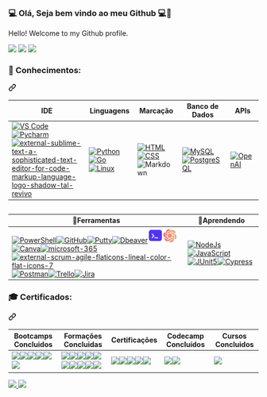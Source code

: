 ### :computer: Olá, Seja bem vindo ao meu Github :computer:👋
 Hello! Welcome to my Github profile.

<p dir="auto"><a href="https://www.linkedin.com/in/nayumteixeira/" rel="nofollow"><img src="https://camo.githubusercontent.com/591c02e8ff595d43e0b35b1b29aed639a7154b959cd8f8c854b9e176d885b094/68747470733a2f2f696d672e736869656c64732e696f2f62616467652f4c696e6b6564496e2d3030373742353f7374796c653d666f722d7468652d6261646765266c6f676f3d6c696e6b6564696e266c6f676f436f6c6f723d7768697465" data-canonical-src="https://img.shields.io/badge/LinkedIn-0077B5?style=for-the-badge&amp;logo=linkedin&amp;logoColor=white" style="max-width: 100%;"></a> 
<a href="https://web.dio.me/users/nayum" rel="nofollow"><img src="https://camo.githubusercontent.com/f0425c42ee808e3915a521906e31ae6bf658edcc61ee90e71843cc06d144eae2/68747470733a2f2f6865726d65732e6469676974616c696e6e6f766174696f6e2e6f6e652f6173736574732f64696f6d652f6c6f676f2d66756c6c2e737667" width="70" data-canonical-src="https://hermes.digitalinnovation.one/assets/diome/logo-full.svg" style="max-width: 100%;"></a>
<a href="mailto:nayumt99@gmail.com"><img src="https://img.icons8.com/?size=100&id=P7UIlhbpWzZm&format=png&color=000000" data-canonical-src="https://img.shields.io/badge/Gmail-D14836?style=for-the-badge&amp;logo=gmail&amp;logoColor=white" style="max-width: 100%;"></a></p>

<div class="markdown-heading" dir="auto"><h3 class="heading-element" dir="auto">🧠 Conhecimentos:</h3><a id="user-content--conhecimentos" class="anchor" aria-label="Permalink: 🧠 Conhecimentos:" href="#-conhecimentos"><svg class="octicon octicon-link" viewBox="0 0 16 16" version="1.1" width="16" height="16" aria-hidden="true"><path d="m7.775 3.275 1.25-1.25a3.5 3.5 0 1 1 4.95 4.95l-2.5 2.5a3.5 3.5 0 0 1-4.95 0 .751.751 0 0 1 .018-1.042.751.751 0 0 1 1.042-.018 1.998 1.998 0 0 0 2.83 0l2.5-2.5a2.002 2.002 0 0 0-2.83-2.83l-1.25 1.25a.751.751 0 0 1-1.042-.018.751.751 0 0 1-.018-1.042Zm-4.69 9.64a1.998 1.998 0 0 0 2.83 0l1.25-1.25a.751.751 0 0 1 1.042.018.751.751 0 0 1 .018 1.042l-1.25 1.25a3.5 3.5 0 1 1-4.95-4.95l2.5-2.5a3.5 3.5 0 0 1 4.95 0 .751.751 0 0 1-.018 1.042.751.751 0 0 1-1.042.018 1.998 1.998 0 0 0-2.83 0l-2.5 2.5a1.998 1.998 0 0 0 0 2.83Z"></path></svg></a></div>

<table>
<thead>
<tr>
<th>IDE</th>
<th>Linguagens</th>
<th>Marcação</th>
<th>Banco de Dados</th>
<th>APIs</th>
</tr>
</thead>
<tbody>
<tr>
<td><a href="https://code.visualstudio.com" rel="nofollow"><img src="https://cdn.jsdelivr.net/gh/devicons/devicon@latest/icons/vscode/vscode-original.svg" width="30" title="VS Code" style="max-width: 100%;"></a><a href="https://www.jetbrains.com/pt-br/pycharm/" rel="nofollow"><img src="https://cdn.jsdelivr.net/gh/devicons/devicon@latest/icons/pycharm/pycharm-original.svg" width="30" title="Pycharm" style="max-width: 100%;"></a><a href="https://www.sublimetext.com/" rel="nofollow"><img src="https://img.icons8.com/external-tal-revivo-shadow-tal-revivo/24/external-sublime-text-a-sophisticated-text-editor-for-code-markup-language-logo-shadow-tal-revivo.png" alt="external-sublime-text-a-sophisticated-text-editor-for-code-markup-language-logo-shadow-tal-revivo" width="30" title="Sublime Text" style="max-width: 100%;"></a></td>
<td><a href="https://www.python.org" rel="nofollow"><img src="https://cdn.jsdelivr.net/gh/devicons/devicon@latest/icons/python/python-original.svg" width="30" title="Python" style="max-width: 100%;"></a><a href="https://go.dev/" rel="nofollow"><img src="https://cdn.jsdelivr.net/gh/devicons/devicon@latest/icons/go/go-original-wordmark.svg" width="30" title="Go" style="max-width: 100%;"></a><a href="https://www.linux.org/" rel="nofollow"><img src="https://cdn.jsdelivr.net/gh/devicons/devicon@latest/icons/linux/linux-original.svg" width="30" title="Linux" style="max-width: 100%;"></a></td>
<td><a href="https://html.com" rel="nofollow"><img src="https://cdn.jsdelivr.net/gh/devicons/devicon@latest/icons/html5/html5-original.svg" width="30" title="HTML" style="max-width: 100%;"></a><a href="https://www.css3.com" rel="nofollow"><img src="https://cdn.jsdelivr.net/gh/devicons/devicon@latest/icons/css3/css3-original.svg" width="30" title="CSS" style="max-width: 100%;"></a></t<a href="https://markdown.net.br/" rel="nofollow"><img src="https://cdn.jsdelivr.net/gh/devicons/devicon@latest/icons/markdown/markdown-original.svg" width="30" title="Markdown" style="max-width: 100%;"></a></td>
<td><a href="https://www.mysql.com/" rel="nofollow"><img src="https://cdn.jsdelivr.net/gh/devicons/devicon@latest/icons/mysql/mysql-original.svg" width="30" title="MySQL" style="max-width: 100%;"></a><a href="https://www.postgresql.org/" rel="nofollow"><img src="https://cdn.jsdelivr.net/gh/devicons/devicon@latest/icons/postgresql/postgresql-original.svg" width="30" title="PostgreSQL" style="max-width: 100%;"></a></td>
<td><a href="https://openai.com/blog/openai-api" rel="nofollow"><img src="https://camo.githubusercontent.com/ad3994decf6481fe5e2ad9bbeabfc6b7dd0f2bb39ba4d8e145893bb4a4bebb67/68747470733a2f2f6c6f676f77696b2e636f6d2f636f6e74656e742f75706c6f6164732f696d616765732f6f70656e6169353030322e6a7067" width="30" title="OpenAI" data-canonical-src="https://logowik.com/content/uploads/images/openai5002.jpg" style="max-width: 100%;"></a></td>
</tr>
</tbody>
</table>
<table>
 
<table>
<thead>
<tr>
<th>🧰Ferramentas</th>
<th>📘Aprendendo</th>
</tr>
</thead>
<tbody>
<tr>
<td><a href="https://learn.microsoft.com/pt-br/powershell/scripting/install/installing-powershell-on-windows?view=powershell-7.4" rel="nofollow"><img src="https://cdn.jsdelivr.net/gh/devicons/devicon@latest/icons/powershell/powershell-original.svg" width="30" title="PowerShell" style="max-width: 100%;"></a><a href="https://github.com/Nayumt99/"><img src="https://cdn.jsdelivr.net/gh/devicons/devicon@latest/icons/github/github-original-wordmark.svg" width="30" title="GitHub" style="max-width: 100%;"></a><a href="https://www.putty.org/" rel="nofollow"><img src="https://cdn.jsdelivr.net/gh/devicons/devicon@latest/icons/putty/putty-original.svg" width="30" title="Putty" style="max-width: 100%;"></a><a href="https://dbeaver.io/download/" rel="nofollow"><img src="https://cdn.jsdelivr.net/gh/devicons/devicon@latest/icons/dbeaver/dbeaver-original.svg" width="30" title="Dbeaver" style="max-width: 100%;"></a><a href="https://learn.microsoft.com/pt-br/windows-server/administration/windows-commands/cmd" rel="nofollow"><img src="https://raw.githubusercontent.com/ArielRiello/ArielRiello/main/img/cmd.png" width="30" title="CMD" style="max-width: 100%;"></a><a href="https://openai.com/chatgpt" rel="nofollow"><img src="https://raw.githubusercontent.com/ArielRiello/ArielRiello/main/img/chatgpt.png" width="30" title="ChatGPT" style="max-width: 100%;"></a><a href="https://www.canva.com/pt_br/" rel="nofollow"><img src="https://cdn.jsdelivr.net/gh/devicons/devicon@latest/icons/canva/canva-original.svg" width="30" title="Canva" style="max-width: 100%;"><a href="https://www.microsoft.com/pt-br/microsoft-365" rel="nofollow"><img src="https://img.icons8.com/fluency/48/microsoft-365.png" alt="microsoft-365" width="30" title="Microsoft Office 365" style="max-width: 100%;"></a><a href="https://www.postman.com/" rel="nofollow"><img src="https://img.icons8.com/external-flaticons-lineal-color-flat-icons/64/000000/external-scrum-agile-flaticons-lineal-color-flat-icons-7.png" alt="external-scrum-agile-flaticons-lineal-color-flat-icons-7" width="30" title="Scrum" style="max-width: 100%;"></a><a href="https://www.postman.com/" rel="nofollow"><img src="https://cdn.jsdelivr.net/gh/devicons/devicon@latest/icons/postman/postman-original.svg" width="30" title="Postman" style="max-width: 100%;"></a><a href="https://trello.com/home" rel="nofollow"><img src="https://cdn.jsdelivr.net/gh/devicons/devicon@latest/icons/trello/trello-original.svg" width="30" title="Trello" style="max-width: 100%;"></a><a href="https://www.atlassian.com/software/jira" rel="nofollow"><img src="https://cdn.jsdelivr.net/gh/devicons/devicon@latest/icons/jira/jira-original.svg" width="30" title="Jira" style="max-width: 100%;"></a></td>
<td><a href="https://nodejs.org/en" rel="nofollow"><img src="https://cdn.jsdelivr.net/gh/devicons/devicon@latest/icons/nodejs/nodejs-plain-wordmark.svg" width="30" title="NodeJs" style="max-width: 100%;"></a><a href="https://www.javascript.com/" rel="nofollow"><img src="https://cdn.jsdelivr.net/gh/devicons/devicon@latest/icons/javascript/javascript-original.svg" width="30" title="JavaScript" style="max-width: 100%;"></a><a href="https://junit.org/junit5/" rel="nofollow"><img src="https://cdn.jsdelivr.net/gh/devicons/devicon@latest/icons/junit/junit-plain-wordmark.svg" width="30" title="JUnit5" style="max-width: 100%;"></a><a href="https://www.cypress.io/" rel="nofollow"><img src="https://cdn.jsdelivr.net/gh/devicons/devicon@latest/icons/cypressio/cypressio-plain.svg"  width="30" title="Cypress" style="max-width: 100%;"></a></td>
</tr>
</tbody>
</table>

<div class="markdown-heading" dir="auto"><h3 class="heading-element" dir="auto">🎓 Certificados:</h3><a id="user-content--certificados" class="anchor" aria-label="Permalink: 🎓 Certificados:" href="#-certificados"><svg class="octicon octicon-link" viewBox="0 0 16 16" version="1.1" width="16" height="16" aria-hidden="true"><path d="m7.775 3.275 1.25-1.25a3.5 3.5 0 1 1 4.95 4.95l-2.5 2.5a3.5 3.5 0 0 1-4.95 0 .751.751 0 0 1 .018-1.042.751.751 0 0 1 1.042-.018 1.998 1.998 0 0 0 2.83 0l2.5-2.5a2.002 2.002 0 0 0-2.83-2.83l-1.25 1.25a.751.751 0 0 1-1.042-.018.751.751 0 0 1-.018-1.042Zm-4.69 9.64a1.998 1.998 0 0 0 2.83 0l1.25-1.25a.751.751 0 0 1 1.042.018.751.751 0 0 1 .018 1.042l-1.25 1.25a3.5 3.5 0 1 1-4.95-4.95l2.5-2.5a3.5 3.5 0 0 1 4.95 0 .751.751 0 0 1-.018 1.042.751.751 0 0 1-1.042.018 1.998 1.998 0 0 0-2.83 0l-2.5 2.5a1.998 1.998 0 0 0 0 2.83Z"></path></svg></a></div>

<table>
<thead>
<tr>
<th>Bootcamps Concluidos</th>
<th>Formações Concluidas</th>
<th>Certificações</th>
<th>Codecamp Concluídos</th>
<th>Cursos Concluidos</th>
</tr>
</thead>
<tbody>
<tr>
<td><a href="https://www.dio.me/certificate/ED5E5FE8/share" rel="nofollow"><img src="https://hermes.dio.me/tracks/b092559f-ec20-4401-83e5-d98b6278b7b1.png" width="40" style="max-width: 100%;"></a><a href="https://www.dio.me/certificate/CDUE8DIA/share" rel="nofollow"><img src="https://hermes.dio.me/tracks/606823c2-8a73-4655-947d-d41b991baf12.png" width="40" style="max-width: 100%;"></a><a href="https://www.dio.me/certificate/UHCNYRSI/share" rel="nofollow"><img src="https://hermes.dio.me/tracks/0edd1398-7cee-4295-98cf-8dd5a41d28fb.png" width="40" style="max-width: 100%;"></a><a href="https://www.dio.me/certificate/GZXNJLGP/share" rel="nofollow"><img src="https://hermes.dio.me/tracks/eac28003-aab4-4427-9e80-d750b44894c7.png" width="40" style="max-width: 100%;"></a><a href="https://www.dio.me/certificate/GMQYV8ZX/share" rel="nofollow"><img src="https://hermes.dio.me/tracks/84b2d685-23f9-4729-9e3c-28cb84a39b38.png" width="40" style="max-width: 100%;"></a><a href="https://hermes.dio.me/certificates/JWTDUB5D.pdf" rel="nofollow"><img src="https://hermes.dio.me/tracks/0cb208b8-6bf4-454b-9b12-9e9418ad0356.png" width="40" style="max-width: 100%;"></a></td>
<td><a href="https://www.dio.me/certificate/EQCUBHM8/share" rel="nofollow"><img src="https://hermes.dio.me/tracks/977d1b41-5888-44d7-8e4c-57d2348748dc.png" width="50" style="max-width: 100%;"></a><a href="https://www.dio.me/certificate/5E79ABF1/share" rel="nofollow"><img src="https://hermes.dio.me/tracks/f7103da6-32cf-46a4-be1c-c97067534355.png" width="50" style="max-width: 100%;"></a><a href="https://www.dio.me/certificate/BAOTDLW0/share" rel="nofollow"><img src="https://hermes.dio.me/tracks/90d15bc9-7eb9-4f23-a8f3-270e21549699.png" width="45" style="max-width: 100%;"></a><a href="https://www.dio.me/certificate/XNYSSE0I/share" rel="nofollow"><img src="https://hermes.dio.me/tracks/4deb40de-7fb6-4229-a6a5-97185381d577.png" width="45" style="max-width: 100%;"></a><a href="https://on.fiap.com.br/pluginfile.php/1/local_nanocourses/certificado_nanocourse/108152/5a2d54f8656baff5c18778366ef005b6/certificado.png" rel="nofollow"><img src="https://media.licdn.com/dms/image/C4D0BAQFGUHRJ26bFDw/company-logo_100_100/0/1631312349936?e=1718236800&v=beta&t=O-Am5RQvHSUwfCSbie0bc73GX1UwG2Fkhd3TrBimg10" width="45" style="max-width: 100%;"></a><a href=https://www.dio.me/certificate/QVYFGFH9/share rel="nofollow"><img src="https://hermes.dio.me/tracks/e7d0c94f-621b-4956-9cd1-fc37c957a745.png" width="50" style="max-width: 100%;"></a><a href="https://www.dio.me/certificate/5ZXF3OA1/share" rel="nofollow"><img src="https://hermes.dio.me/tracks/d33ee9c3-8a34-4913-8bfa-d21bdc2109b0.png" width="50" style="max-width: 100%;"></a><a href="https://www.dio.me/certificate/LRIUXH3G/share" rel="nofollow"><img src="https://hermes.dio.me/tracks/48e9f018-f7c9-4f0f-b524-cd9223579626.png" width="50" style="max-width: 100%;"></a><a href="https://www.dio.me/certificate/DUYVK1EY/share" rel="nofollow"><img src="https://hermes.dio.me/tracks/ce836317-7430-419d-850e-9d113e607b2e.png" width="50" style="max-width: 100%;"></a><a href="https://www.dio.me/certificate/DS4RUFM7/share" rel="nofollow"><img src="https://hermes.dio.me/tracks/62ed1f1d-8d76-4bbc-905f-e73d20cb82f5.png" width="50" style="max-width: 100%;"></a></td>
<td><a href="https://www.scrumstudy.com/certification/verify?type=SFC&number=795093" rel="nofollow"><img src="https://www.scrumstudy.com/Scrum-Images/brand-logo/badge-SFC.png" width="40" style="max-width: 100%;"></a><a href="http://81cd1176253f3f59d435-ac22991740ab4ff17e21daf2ed577041.r77.cf1.rackcdn.com/Certificate/SixSigmaYellowBelt-NayumTeixeiraCardoso-724353.pdf" rel="nofollow"><img src="https://online.vmedu.com/images/brand-logo/vmedu-48.png" width="50" style="max-width: 100%;"></a><a href="http://81cd1176253f3f59d435-ac22991740ab4ff17e21daf2ed577041.r77.cf1.rackcdn.com/Certificate/MarketingStrategyFundamentals-NayumTeixeiraCardoso-601436.pdf" rel="nofollow"><img src="https://online.vmedu.com/images/brand-logo/vmedu-48.png" width="50" style="max-width: 100%;"></a><a href="https://credentials.databricks.com/7f16af1e-cb6a-4ad7-a839-224f039fbcc3" rel="nofollow"><img src="https://templates.images.credential.net/16859822715825555912981627624259.png" width="40" style="max-width: 100%;"></a><a href="https://www.linkedin.com/in/nayumteixeira/details/certifications/1711638798234/single-media-viewer/?profileId=ACoAACjVTaIBCPALv2xUtphbmIinyFAzObm8mOQ" rel="nofollow"><img src="https://images.credly.com/size/340x340/images/4e3d6f9f-55d7-4ea7-b0e6-f4d4ff543e22/image.png" width="40" style="max-width: 100%;"></a></td>
<td><a href="https://www.dio.me/certificate/XEBVMGS2/share" rel="nofollow"><img src="https://hermes.dio.me/tracks/e3092c08-98c4-4131-aec1-f3affe6db45d.png" width="45" style="max-width: 100%;"></a><a href="https://www.dio.me/certificate/C7ZHC8JZ/share" rel="nofollow"><img src="https://hermes.dio.me/tracks/cc708075-49ef-4974-85ca-c9a33a19e32d.png" width="45" style="max-width: 100%;"></a></td>
<td><a href="https://skillsforall.com/en/career-path/cybersecurity?courseLang=fr-BR" rel="nofollow"><img src="https://images.credly.com/size/340x340/images/441578ec-c0f3-46cc-95fc-86b27e90cf4f/image.png" width="45" style="max-width: 100%;"></a></td>
</tr>
</tbody>
</table>


<div>
<a href="https://github.com/Nayumt99">
<img loading="lazy" height="180em" src="https://github-readme-stats.vercel.app/api/top-langs/?username=Nayumt99&layout=compact&langs_count=7&theme=dracula"/>
<img loading="lazy" height="180em" src="https://github-readme-stats.vercel.app/api?username=Nayumt99&show_icons=true&theme=dracula&include_all_commits=true&count_private=true"/>
</div>
